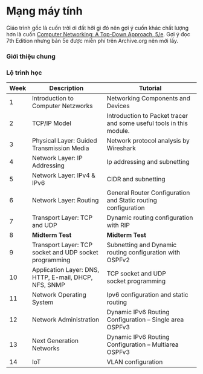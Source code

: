 # Mạng máy tính

Giáo trình gốc là cuốn trời ơi đất hỡi gì đó nên gợi ý cuốn khác chất lượng hơn là cuốn [Computer Networking: A Top-Down Approach, 5/e](https://archive.org/details/computernetworki0000jame_y6m8/). Gợi ý đọc 7th Edition nhưng bản 5e được miễn phí trên Archive.org nên mới lấy.

### Giới thiệu chung


### Lộ trình học 
**Week** | **Description** | **Tutorial**
---- | ---- | ---- 
1 | Introduction to Computer Netzworks | Networking Components and Devices
2 | TCP/IP Model | Introduction to Packet tracer and some useful tools in this module.
3 | Physical Layer: Guided Transmission Media | Network protocol analysis by Wireshark
4 | Network Layer: IP Addressing | Ip addressing and subnetting
5 | Network Layer: IPv4 & IPv6 | CIDR and subnetting
6 | Network Layer: Routing | General Router Configuration and Static routing configuration
7 | Transport Layer: TCP and UDP | Dynamic routing configuration with RIP
8 | **Midterm Test** | **Midterm Test**
9 | Transport Layer: TCP socket and UDP socket programming | Subnetting and Dynamic routing configuration with OSPFv2
10 | Application Layer: DNS, HTTP, E-mail, DHCP, NFS, SNMP | TCP socket and UDP socket programming
11 | Network Operating System | Ipv6 configuration and static routing
12 | Network Administration | Dynamic IPv6 Routing Configuration – Single area OSPFv3
13 | Next Generation Networks | Dynamic IPv6 Routing Configuration – Multiarea OSPFv3
14 | IoT | VLAN configuration



